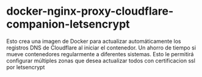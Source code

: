 # docker-nginx-proxy-cloudflare-companion-letsencrypt
Esto crea una imagen de Docker para actualizar automáticamente los registros DNS de Cloudflare al iniciar el contenedor. Un ahorro de tiempo si mueve contenedores regularmente a diferentes sistemas. Esto le permitirá configurar múltiples zonas que desea actualizar todos con certificacion ssl por letsencrypt
